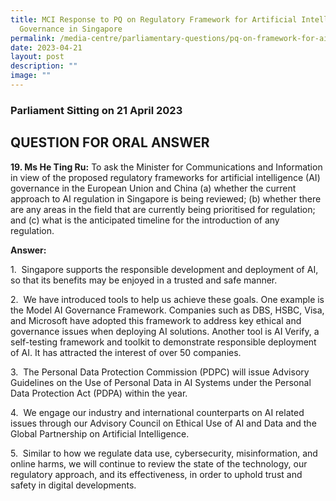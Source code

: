 ```yaml
---
title: MCI Response to PQ on Regulatory Framework for Artificial Intelligence
  Governance in Singapore
permalink: /media-centre/parliamentary-questions/pq-on-framework-for-ai-intelligence-governance-in-sg/
date: 2023-04-21
layout: post
description: ""
image: ""
---
```

### Parliament Sitting on 21 April 2023

QUESTION FOR ORAL ANSWER
------------------------

**19\. Ms He Ting Ru:** To ask the Minister for Communications and Information in view of the proposed regulatory frameworks for artificial intelligence (AI) governance in the European Union and China (a) whether the current approach to AI regulation in Singapore is being reviewed; (b) whether there are any areas in the field that are currently being prioritised for regulation; and (c) what is the anticipated timeline for the introduction of any regulation.

**Answer:** 

1.  Singapore supports the responsible development and deployment of AI, so that its benefits may be enjoyed in a trusted and safe manner.

2.  We have introduced tools to help us achieve these goals. One example is the Model AI Governance Framework. Companies such as DBS, HSBC, Visa, and Microsoft have adopted this framework to address key ethical and governance issues when deploying AI solutions. Another tool is AI Verify, a self-testing framework and toolkit to demonstrate responsible deployment of AI. It has attracted the interest of over 50 companies.

3.  The Personal Data Protection Commission (PDPC) will issue Advisory Guidelines on the Use of Personal Data in AI Systems under the Personal Data Protection Act (PDPA) within the year.

4.  We engage our industry and international counterparts on AI related issues through our Advisory Council on Ethical Use of AI and Data and the Global Partnership on Artificial Intelligence.

5.  Similar to how we regulate data use, cybersecurity, misinformation, and online harms, we will continue to review the state of the technology, our regulatory approach, and its effectiveness, in order to uphold trust and safety in digital developments.